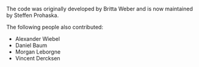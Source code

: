 The code was originally developed by Britta Weber and is now maintained by
Steffen Prohaska.

The following people also contributed:

 - Alexander Wiebel
 - Daniel Baum
 - Morgan Leborgne
 - Vincent Dercksen
